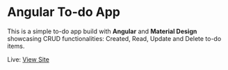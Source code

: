 # Angular To-do App

This is a simple to-do app build with **Angular** and **Material Design** showcasing CRUD functionalities: Created, Read, Update and Delete to-do items.

Live: [View Site](https://joshuakitong.github.io/angular-to-do-app)